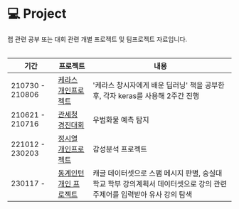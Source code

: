 💻 Project
====================
랩 관련 공부 또는 대회 관련 개별 프로젝트 및 팀프로젝트 자료입니다.
<br><br>


|기간|프로젝트|내용|
|----|----|----|
|210730 - 210806|[케라스 개인프로젝트](https://github.com/ssu-humane/Project/tree/main/%EC%BC%80%EB%9D%BC%EC%8A%A4_%EA%B0%9C%EC%9D%B8%ED%94%84%EB%A1%9C%EC%A0%9D%ED%8A%B8)|'케라스 창시자에게 배운 딥러닝' 책을 공부한 후, 각자 keras를 사용해 2주간 진행|
|210621 - 210716|[관세청 경진대회](https://github.com/ssu-humane/Project/tree/main/%EA%B4%80%EC%84%B8%EC%B2%AD_%EA%B2%BD%EC%A7%84%EB%8C%80%ED%9A%8C)|우범화물 예측 탐지|
|221012 - 230203|[정시열 개인프로젝트](https://github.com/ssu-humane/Project/tree/main/%EC%A0%95%EC%8B%9C%EC%97%B4_%EA%B0%9C%EC%9D%B8%ED%94%84%EB%A1%9C%EC%A0%9D%ED%8A%B8)|감성분석 프로젝트|
|230117 - |[동계인턴 개인 프로젝트](https://github.com/ssu-humane/Project/tree/main/%EC%A0%95%EC%8B%9C%EC%97%B4_%EA%B0%9C%EC%9D%B8%ED%94%84%EB%A1%9C%EC%A0%9D%ED%8A%B8)|캐글 데이터셋으로 스팸 메시지 판별, 숭실대학교 학부 강의계획서 데이터셋으로 강의 관련 주제어를 입력받아 유사 강의 탐색|

